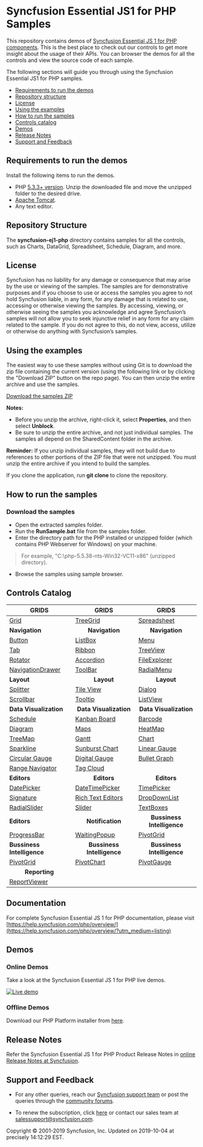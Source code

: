 # Syncfusion Essential JS1 for PHP Samples 

This repository contains demos of [Syncfusion Essential JS 1 for PHP components](https://www.syncfusion.com/products/jquery/php). This is the best place to check out our controls to get more insight about the usage of their APIs. You can browser the demos for all the controls and view the source code of each sample.

The following sections will guide you through using the Syncfusion Essential JS1 for PHP samples.

* [Requirements to run the demos](#requirements-to-run-the-demos)
* [Repository structure](#repository-structure)
* [License](#license)
* [Using the examples](#using-the-examples)
* [How to run the samples](#how-to-run-the-samples) 
* [Controls catalog](#controls-catalog)
* [Demos](#demos)
* [Release Notes](#release-notes)
* [Support and Feedback](#support-and-feedback)

## Requirements to run the demos 

Install the following items to run the demos.

* PHP [5.3.3+ version](http://php.net/downloads.php). Unzip the downloaded file and move the unzipped folder to the desired drive.
* [Apache Tomcat](https://tomcat.apache.org/download-70.cgi).
* Any text editor.

## Repository Structure

The **syncfusion-ej1-php** directory contains samples for all the controls, such as Charts, DataGrid, Spreadsheet, Schedule, Diagram, and more.

## License

Syncfusion has no liability for any damage or consequence that may arise by the use or viewing of the samples. The samples are for demonstrative purposes and if you choose to use or access the samples you agree to not hold Syncfusion liable, in any form, for any damage that is related to use, accessing or otherwise viewing the samples. By accessing, viewing, or otherwise seeing the samples you acknowledge and agree Syncfusion’s samples will not allow you to seek injunctive relief in any form for any claim related to the sample. If you do not agree to this, do not view, access, utilize or otherwise do anything with Syncfusion’s samples.

## <a name="using-the-examples"></a>Using the examples ##

The easiest way to use these samples without using Git is to download the zip file containing the current version (using the following link or by clicking the "Download ZIP" button on the repo page). You can then unzip the entire archive and use the samples.

   [Download the samples ZIP](../../archive/master.zip)

   **Notes:** 
   * Before you unzip the archive, right-click it, select **Properties**, and then select **Unblock**.
   * Be sure to unzip the entire archive, and not just individual samples. The samples all depend on the SharedContent folder in the archive.  


**Reminder:** If you unzip individual samples, they will not build due to references to other portions of the ZIP file that were not unzipped. You must unzip the entire archive if you intend to build the samples.

If you clone the application, run **git clone <repository-url>** to clone the repository.

## How to run the samples

### Download the samples

* Open the extracted samples folder.
* Run the **RunSample.bat** file from the samples folder.
* Enter the directory path for the PHP installed or unzipped folder (which contains PHP Webserver for Windows) on your machine.
> For example, "C:\php-5.5.38-nts-Win32-VC11-x86" (unzipped directory).
* Browse the samples using sample browser.

## Controls Catalog

| <b>GRIDS<b> | <b><center>GRIDS</center><b> | <b><center>GRIDS</center><b> |
| ------------- | --------------- | ----------- |
|[Grid](http://php.syncfusion.com/#Grids/Grid/grid.php?utm_source=github&utm_medium=listing)|[TreeGrid](http://php.syncfusion.com/#Grids/TreeGrid/default.php?utm_source=github&utm_medium=listing)|[Spreadsheet](http://php.syncfusion.com/#Grids/Spreadsheet/default.php?utm_source=github&utm_medium=listing)|
| <b>Navigation<b> | <b><center>Navigation</center><b> | <b><center>Navigation</center><b> |
|[Button](http://php.syncfusion.com/#Navigation/Button/button.php?utm_source=github&utm_medium=listing)|[ListBox](http://php.syncfusion.com/#Navigation/ListBox/default.php?utm_medium=listing)|[Menu](http://php.syncfusion.com/#Navigation/Menu/default.php?utm_medium=listing)|
|[Tab](http://php.syncfusion.com/#Navigation/Tab/default.php?utm_medium=listing)|[Ribbon](http://php.syncfusion.com/#Navigation/Ribbon/default.php?utm_medium=listing)|[TreeView](http://php.syncfusion.com/#Navigation/TreeView/default.php?utm_medium=listing)|
|[Rotator](http://php.syncfusion.com/#Navigation/Rotator/default.php?utm_medium=listing)|[Accordion](http://php.syncfusion.com/#Navigation/Accordion/default.php?utm_medium=listing)|[FileExplorer](http://php.syncfusion.com/#Navigation/FileExplorer/default.php?utm_medium=listing)|
|[NavigationDrawer](http://php.syncfusion.com/#Navigation/NavigationDrawer/default.php?utm_medium=listing)|[ToolBar](http://php.syncfusion.com/#Navigation/Toolbar/default.php?utm_medium=listing)|[RadialMenu](http://php.syncfusion.com/#Navigation/RadialMenu/default.php?utm_medium=listing)|
|<b>Layout</b>|<b><center>Layout</center></b>|<b><center>Layout</center></b> |
|[Splitter](http://php.syncfusion.com/#Layout/Splitter/default.php?utm_medium=listing)|[Tile View](http://php.syncfusion.com/#Layout/TileView/default.php?utm_medium=listing)|[Dialog](http://php.syncfusion.com/#Layout/Dialog/default.php?utm_medium=listing)|
|[Scrollbar](http://php.syncfusion.com/#Layout/Scroller/default.php?utm_medium=listing)|[Tooltip](http://php.syncfusion.com/#Layout/Tooltip/default.php?utm_medium=listing)|[ListView](http://php.syncfusion.com/#Layout/ListView/default.php?utm_medium=listing)|
|<b>Data Visualization</b>|<b><center>Data Visualization</center></b>|<b><center>Data Visualization</center></b> |
|[Schedule](http://php.syncfusion.com/#Data%20Visualization/Schedule/default.php?utm_medium=listing)|[Kanban Board](http://php.syncfusion.com/#Data%20Visualization/KanbanBoard/default.php?utm_medium=listing)|[Barcode](http://php.syncfusion.com/#Data%20Visualization/Barcode/QRBarcode.php?utm_medium=listing)|
|[Diagram](http://php.syncfusion.com/#Data%20Visualization/Diagram/default.php?utm_medium=listing)|[Maps](http://php.syncfusion.com/#Data%20Visualization/Diagram/default.php?utm_medium=listing)|[HeatMap](http://php.syncfusion.com/#Data%20Visualization/HeatMap/default.php?utm_medium=listing)|
|[TreeMap](http://php.syncfusion.com/#Data%20Visualization/TreeMap/flatcollection.php?utm_medium=listing)|[Gantt](http://php.syncfusion.com/#Data%20Visualization/Gantt/default.php?utm_medium=listing)|[Chart](http://php.syncfusion.com/#Data%20Visualization/Chart/default.php?utm_medium=listing)|
|[Sparkline](http://php.syncfusion.com/#Data%20Visualization/SparkLine/default.php?utm_medium=listing)|[Sunburst Chart](http://php.syncfusion.com/#Data%20Visualization/SunburstChart/default.php?utm_medium=listing)|[Linear Gauge](http://php.syncfusion.com/#Data%20Visualization/LinearGauge/default.php?utm_medium=listing)|
|[Circular Gauge](http://php.syncfusion.com/#Data%20Visualization/CircularGauge/default.php?utm_medium=listing)|[Digital Gauge](http://php.syncfusion.com/#Data%20Visualization/DigitalGauge/default.php?utm_medium=listing)|[Bullet Graph](http://php.syncfusion.com/#Data%20Visualization/Bulletgraph/default.php?utm_medium=listing)|
|[Range Navigator](http://php.syncfusion.com/#Data%20Visualization/RangeNavigator/datetime.php?utm_medium=listing)|[Tag Cloud](http://php.syncfusion.com/#Data%20Visualization/TagCloud/default.php?utm_medium=listing)| |
|<b>Editors</b>|<b><center>Editors</center></b>|<b><center>Editors</center></b> |
|[DatePicker](http://php.syncfusion.com/#Editors/DatePicker/default.php?utm_medium=listing)|[DateTimePicker](http://php.syncfusion.com/#Editors/DateTimePicker/default.php?utm_medium=listing)|[TimePicker](http://php.syncfusion.com/#Editors/TimePicker/default.php?utm_medium=listing)|[Autocomplete](http://php.syncfusion.com/#Editors/Autocomplete/default.php?utm_medium=listing)|[ColorPicker](http://php.syncfusion.com/#Editors/ColorPicker/default.php?utm_medium=listing)|
|[Signature](http://php.syncfusion.com/#Editors/Signature/default.php?utm_medium=listing)|[Rich Text Editors](http://php.syncfusion.com/#Editors/RTE/default.php?utm_medium=listing&utm_source=aurelia&utm_campaign=aurelia-github-samples)|[DropDownList](http://php.syncfusion.com/#Editors/DropDownList/default.php?utm_medium=listing)|[ComboBox](http://php.syncfusion.com/#Editors/ComboBox/default.php?utm_medium=listing)|[Rating](http://php.syncfusion.com/#Editors/Rating/default.php?utm_medium=listing)|
|[RadialSlider](http://php.syncfusion.com/#Editors/RadialSlider/default.php?utm_medium=listing)|[Slider](http://php.syncfusion.com/#Editors/Slider/Default.php?utm_medium=listing)|[TextBoxes](http://php.syncfusion.com/#Editors/TextBoxes/default.php?utm_medium=listing)|
|<b>Editors</b>|<b><center>Notification</center></b>|<b><center>Bussiness Intelligence</center></b> |
|[ProgressBar](http://php.syncfusion.com/#Notification/ProgressBar/default.php?utm_medium=listing)|[WaitingPopup](http://php.syncfusion.com/#Notification/WaitingPopup/default.php?utm_medium=listing)| [PivotGrid](http://php.syncfusion.com/#Business%20Intelligence/PivotGrid/default.php?utm_medium=listing) |
|<b>Bussiness Intelligence</b>|<b><center>Bussiness Intelligence</center></b>|<b><center>Bussiness Intelligence</center></b> |
|[PivotGrid](http://php.syncfusion.com/#Business%20Intelligence/PivotGrid/default.php?utm_medium=listing)|[PivotChart](http://php.syncfusion.com/#Business%20Intelligence/PivotChart/default.php?utm_medium=listing)|[PivotGauge](http://php.syncfusion.com/#Business%20Intelligence/PivotGauge/default.php?utm_medium=listing)|[PivotTreeMap](http://php.syncfusion.com/#Business%20Intelligence/PivotTreeMap/default.php?utm_medium=listing)||
|<b><center>Reporting</center></b>|
|[ReportViewer](http://php.syncfusion.com/#Reporting/ReportViewer/groupingaggregate.php?utm_medium=listing) |

## Documentation

For complete Syncfusion Essential JS 1 for PHP documentation, please visit [https://help.syncfusion.com/php/overview/](https://help.syncfusion.com/php/overview/?utm_medium=listing)

## Demos

### Online Demos

Take a look at the Syncfusion Essential JS 1 for PHP live demos.

[![Live demo](http://dabuttonfactory.com/button.png?t=Live+demo&f=Calibri-Bold&ts=24&tc=fff&tshs=1&tshc=000&hp=20&vp=8&c=5&bgt=gradient&bgc=3d85c6&ebgc=073763)](http://php.syncfusion.com/?utm_medium=listing)

### Offline Demos

Download our PHP Platform installer from [here](https://www.syncfusion.com/downloads/php/?utm_medium=listing).

## Release Notes

Refer the Syncfusion Essential JS 1 for PHP Product Release Notes in [online Release Notes at Syncfusion](http://help.syncfusion.com/php/release-notes/?utm_medium=listing).

## Support and Feedback

* For any other queries, reach our [Syncfusion support team](https://www.syncfusion.com/support/directtrac/incidents/newincident?utm_source=github&utm_medium=listing) or post the queries through the [community forums](https://www.syncfusion.com/forums?utm_source=github&utm_medium=listing).

* To renew the subscription, click [here](https://www.syncfusion.com/sales/products?utm_source=github&utm_medium=listing) or contact our sales team at <salessupport@syncfusion.com>.

<p>Copyright © 2001-2019 Syncfusion, Inc. Updated on 2019-10-04 at precisely 14:12:29 EST.</p>
